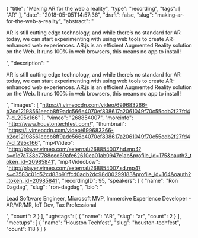 {
  "title": "Making AR for the web a reality",
  "type": "recording",
  "tags": [
    "AR"
  ],
  "date": "2018-05-05T14:57:36",
  "draft": false,
  "slug": "making-ar-for-the-web-a-reality",
  "abstract": "<p>AR is still cutting edge technology, and while there’s no standard for AR today, we can start experimenting with using web tools to create AR-enhanced web experiences. AR.js is an efficient Augmented Reality solution on the Web. It runs 100% in web browsers, this means no app to install!</p>",
  "description": "<p>AR is still cutting edge technology, and while there’s no standard for AR today, we can start experimenting with using web tools to create AR-enhanced web experiences. AR.js is an efficient Augmented Reality solution on the Web. It runs 100% in web browsers, this means no app to install!</p>",
  "images": [
    "https://i.vimeocdn.com/video/699683266-b2ce12198561eecb8ff9adc566e4070ef838617a2061049f70c55cdb2f27fd47-d_295x166"
  ],
  "vimeo": "268854007",
  "moreinfo": "http://www.houstontechfest.com/",
  "thumbnail": "https://i.vimeocdn.com/video/699683266-b2ce12198561eecb8ff9adc566e4070ef838617a2061049f70c55cdb2f27fd47-d_295x166",
  "mp4Video": "http://player.vimeo.com/external/268854007.hd.mp4?s=c1e7a738c7788ccd69afe62610ea01ab0947e1ab&profile_id=175&oauth2_token_id=20985841",
  "mp4VideoLow": "http://player.vimeo.com/external/268854007.sd.mp4?s=c3583c01d52cd83b91ffcd0adb2dc98d00299183&profile_id=164&oauth2_token_id=20985841",
  "recordingID": 95,
  "speakers": [
    {
      "name": "Ron Dagdag",
      "slug": "ron-dagdag",
      "bio": "<p>Lead Software Engineer, Microsoft MVP, Immersive Experience Developer - AR/VR/MR, IoT Dev, Tax Professional</p>",
      "count": 2
    }
  ],
  "ugtvtags": [
    {
      "name": "AR",
      "slug": "ar",
      "count": 2
    }
  ],
  "meetups": [
    {
      "name": "Houston Techfest",
      "slug": "houston-techfest",
      "count": 118
    }
  ]
}